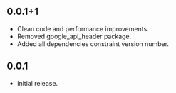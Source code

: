 ## 0.0.1+1

* Clean code and performance improvements.
* Removed google_api_header package.
* Added all dependencies constraint version number.


## 0.0.1

* initial release.